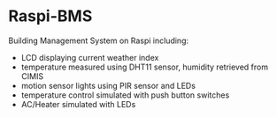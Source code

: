 # Raspi-BMS
Building Management System on Raspi including: 
- LCD displaying current weather index
 - temperature measured using DHT11 sensor, humidity retrieved from CIMIS
- motion sensor lights using PIR sensor and LEDs
- temperature control simulated with push button switches
- AC/Heater simulated with LEDs
